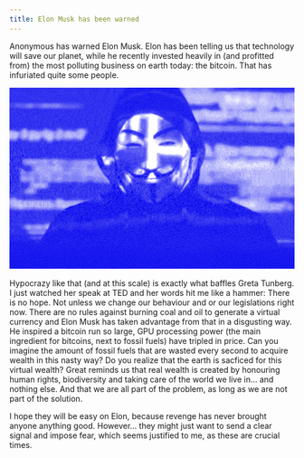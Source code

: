 ```yaml
---
title: Elon Musk has been warned
---
```


Anonymous has warned Elon Musk. Elon has been telling us that technology will save our planet, while he recently invested heavily in (and profitted from) the most polluting business on earth today: the bitcoin. That has infuriated quite some people.

![Anonymous has warned Elon Musk](/uploads/anon.png)

Hypocrazy like that (and at this scale) is exactly what baffles Greta Tunberg. I just watched her speak at TED and her words hit me like a hammer: There is no hope. Not unless we change our behaviour and or our legislations right now. There are no rules against burning coal and oil to generate a virtual currency and Elon Musk has taken advantage from that in a disgusting way. He inspired a bitcoin run so large, GPU processing power (the main ingredient for bitcoins, next to fossil fuels) have tripled in price. Can you imagine the amount of fossil fuels that are wasted every second to acquire wealth in this nasty way? Do you realize that the earth is sacficed for this virtual wealth? Great reminds us that real wealth is created by honouring human rights, biodiversity and taking care of the world we live in... and nothing else. And that we are all part of the problem, as long as we are not part of the solution. 

I hope they will be easy on Elon, because revenge has never brought anyone anything good. However... they might just want to send a clear signal and impose fear, which seems justified to me, as these are crucial times.